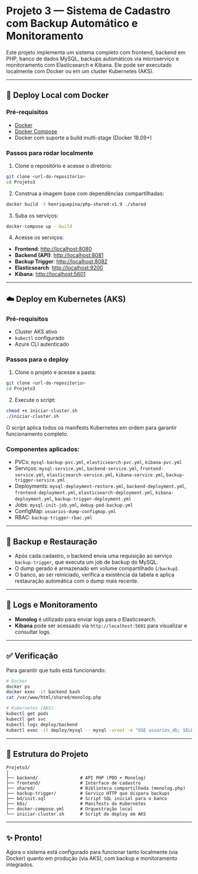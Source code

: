 
# Projeto 3 — Sistema de Cadastro com Backup Automático e Monitoramento

Este projeto implementa um sistema completo com frontend, backend em PHP, banco de dados MySQL, backups automáticos via microserviço e monitoramento com Elasticsearch e Kibana. Ele pode ser executado localmente com Docker ou em um cluster Kubernetes (AKS).

---

## 🐳 Deploy Local com Docker

### Pré-requisitos

- [Docker](https://www.docker.com/)
- [Docker Compose](https://docs.docker.com/compose/)
- Docker com suporte a build multi-stage (Docker 18.09+)

### Passos para rodar localmente

1. Clone o repositório e acesse o diretório:

```bash
git clone <url-do-repositorio>
cd Projeto3
```

2. Construa a imagem base com dependências compartilhadas:

```bash
docker build -t henriquepina/php-shared:v1.9 ./shared
```

3. Suba os serviços:

```bash
docker-compose up --build
```

4. Acesse os serviços:

- **Frontend**: [http://localhost:8080](http://localhost:8080)
- **Backend (API)**: [http://localhost:8081](http://localhost:8081)
- **Backup Trigger**: [http://localhost:8082](http://localhost:8082)
- **Elasticsearch**: [http://localhost:9200](http://localhost:9200)
- **Kibana**: [http://localhost:5601](http://localhost:5601)

---

## ☁️ Deploy em Kubernetes (AKS)

### Pré-requisitos

- Cluster AKS ativo
- `kubectl` configurado
- Azure CLI autenticado

### Passos para o deploy

1. Clone o projeto e acesse a pasta:

```bash
git clone <url-do-repositorio>
cd Projeto3
```

2. Execute o script:

```bash
chmod +x iniciar-cluster.sh
./iniciar-cluster.sh
```

O script aplica todos os manifests Kubernetes em ordem para garantir funcionamento completo.

### Componentes aplicados:

- PVCs: `mysql-backup-pvc.yml`, `elasticsearch-pvc.yml`, `kibana-pvc.yml`
- Serviços: `mysql-service.yml`, `backend-service.yml`, `frontend-service.yml`, `elasticsearch-service.yml`, `kibana-service.yml`, `backup-trigger-service.yml`
- Deployments: `mysql-deployment-restore.yml`, `backend-deployment.yml`, `frontend-deployment.yml`, `elasticsearch-deployment.yml`, `kibana-deployment.yml`, `backup-trigger-deployment.yml`
- Jobs: `mysql-init-job.yml`, `debug-pod-backup.yml`
- ConfigMap: `usuarios-dump-configmap.yml`
- RBAC: `backup-trigger-rbac.yml`

---

## 💾 Backup e Restauração

- Após cada cadastro, o backend envia uma requisição ao serviço `backup-trigger`, que executa um job de backup do MySQL.
- O dump gerado é armazenado em volume compartilhado (`/backup`).
- O banco, ao ser reiniciado, verifica a existência da tabela e aplica restauração automática com o dump mais recente.

---

## 🔎 Logs e Monitoramento

- **Monolog** é utilizado para enviar logs para o Elasticsearch.
- **Kibana** pode ser acessado via `http://localhost:5601` para visualizar e consultar logs.

---

## ✅ Verificação

Para garantir que tudo está funcionando:

```bash
# Docker
docker ps
docker exec -it backend bash
cat /var/www/html/shared/monolog.php

# Kubernetes (AKS)
kubectl get pods
kubectl get svc
kubectl logs deploy/backend
kubectl exec -it deploy/mysql -- mysql -uroot -e "USE usuarios_db; SELECT * FROM usuarios;"
```

---

## 📂 Estrutura do Projeto

```
Projeto3/
│
├── backend/                # API PHP (PDO + Monolog)
├── frontend/               # Interface de cadastro
├── shared/                 # Biblioteca compartilhada (monolog.php)
├── backup-trigger/         # Serviço HTTP que dispara backups
├── bd/init.sql             # Script SQL inicial para o banco
├── k8s/                    # Manifests do Kubernetes
├── docker-compose.yml      # Orquestração local
└── iniciar-cluster.sh      # Script de deploy em AKS
```

---

## ✨ Pronto!

Agora o sistema está configurado para funcionar tanto localmente (via Docker) quanto em produção (via AKS), com backup e monitoramento integrados.
